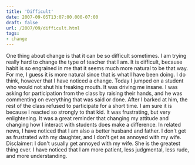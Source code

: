 ```yaml
---
title: 'Difficult'
date: 2007-09-05T13:07:00.000-07:00
draft: false
url: /2007/09/difficult.html
tags: 
- change
---
```


One thing about change is that it can be so difficult sometimes. I am trying really hard to change the type of teacher that I am. It is difficult, because habit is so engrained in me that it seems much more natural to be that way. For me, I guess it is more natural since that is what I have been doing. I do think, however that I have noticed a change. Today I jumped on a student who would not shut his freaking mouth. It was driving me insane. I was asking for participation from the class by raising their hands, and he was commenting on everything that was said or done. After I barked at him, the rest of the class refused to participate for a short time. I am sure it is because I reacted so strongly to that kid. It was frustrating, but very enlightening. It was a great reminder that changing my attitude and changing how I interact with students does make a difference. In related news, I have noticed that I am also a better husband and father. I don't get as frustrated with my daughter, and I don't get as annoyed with my wife. Disclaimer: I don't usually get annoyed with my wife. She is the greatest thing ever. I have noticed that I am more patient, less judgmental, less rude, and more understanding.
